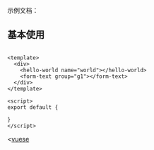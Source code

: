 示例文档：

## 基本使用

```vue live lineNumbers

<template>
  <div>
    <hello-world name="world"></hello-world>
    <form-text group="g1"></form-text>
  </div>
</template>

<script>
export default {
  
}
</script>
```
<[vuese](element-ui/HelloWorld.vue)